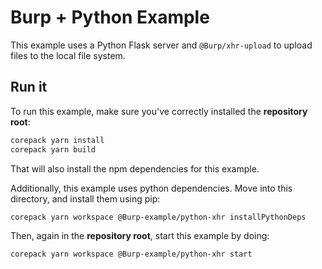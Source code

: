 # Burp + Python Example

This example uses a Python Flask server and `@Burp/xhr-upload` to upload files to the local file system.

## Run it

To run this example, make sure you've correctly installed the **repository root**:

```sh
corepack yarn install
corepack yarn build
```

That will also install the npm dependencies for this example.

Additionally, this example uses python dependencies. Move into this directory, and install them using pip:

```sh
corepack yarn workspace @Burp-example/python-xhr installPythonDeps
```

Then, again in the **repository root**, start this example by doing:

```sh
corepack yarn workspace @Burp-example/python-xhr start
```
